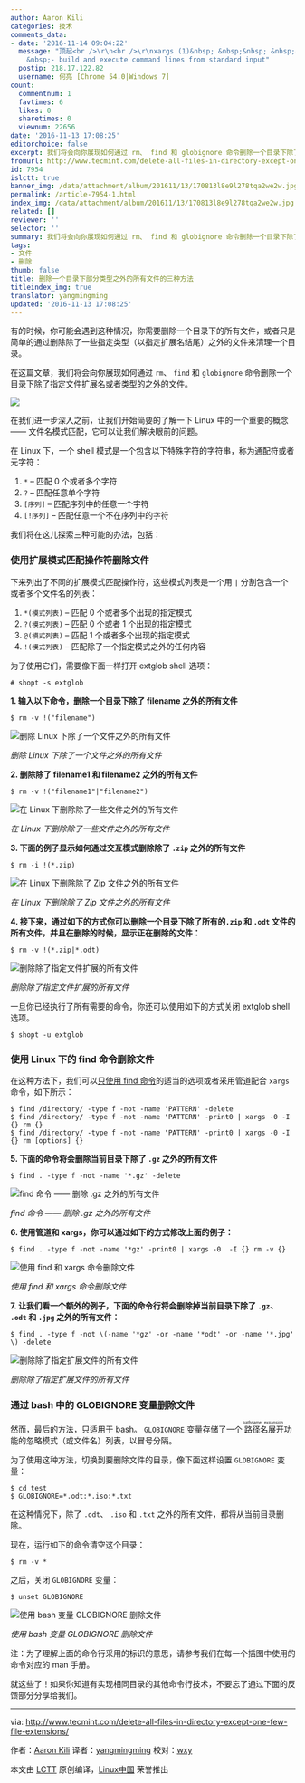 ```yaml
---
author: Aaron Kili
categories: 技术
comments_data:
- date: '2016-11-14 09:04:22'
  message: "顶起<br />\r\n<br />\r\nxargs (1)&nbsp; &nbsp;&nbsp; &nbsp;&nbsp; &nbsp;&nbsp;
    &nbsp;- build and execute command lines from standard input"
  postip: 218.17.122.82
  username: 何亮 [Chrome 54.0|Windows 7]
count:
  commentnum: 1
  favtimes: 6
  likes: 0
  sharetimes: 0
  viewnum: 22656
date: '2016-11-13 17:08:25'
editorchoice: false
excerpt: 我们将会向你展现如何通过 rm、 find 和 globignore 命令删除一个目录下除了指定文件扩展名或者类型的之外的文件。
fromurl: http://www.tecmint.com/delete-all-files-in-directory-except-one-few-file-extensions/
id: 7954
islctt: true
banner_img: /data/attachment/album/201611/13/170813l8e9l278tqa2we2w.jpg
permalink: /article-7954-1.html
index_img: /data/attachment/album/201611/13/170813l8e9l278tqa2we2w.jpg.thumb.jpg
related: []
reviewer: ''
selector: ''
summary: 我们将会向你展现如何通过 rm、 find 和 globignore 命令删除一个目录下除了指定文件扩展名或者类型的之外的文件。
tags:
- 文件
- 删除
thumb: false
title: 删除一个目录下部分类型之外的所有文件的三种方法
titleindex_img: true
translator: yangmingming
updated: '2016-11-13 17:08:25'
---
```


有的时候，你可能会遇到这种情况，你需要删除一个目录下的所有文件，或者只是简单的通过删除除了一些指定类型（以指定扩展名结尾）之外的文件来清理一个目录。


在这篇文章，我们将会向你展现如何通过 `rm`、 `find` 和 `globignore` 命令删除一个目录下除了指定文件扩展名或者类型的之外的文件。


![](/data/attachment/album/201611/13/170813l8e9l278tqa2we2w.jpg)


在我们进一步深入之前，让我们开始简要的了解一下 Linux 中的一个重要的概念 —— 文件名模式匹配，它可以让我们解决眼前的问题。


在 Linux 下，一个 shell 模式是一个包含以下特殊字符的字符串，称为通配符或者元字符：


1. `*` – 匹配 0 个或者多个字符
2. `?` – 匹配任意单个字符
3. `[序列]` – 匹配序列中的任意一个字符
4. `[!序列]` – 匹配任意一个不在序列中的字符


我们将在这儿探索三种可能的办法，包括：


### 使用扩展模式匹配操作符删除文件


下来列出了不同的扩展模式匹配操作符，这些模式列表是一个用 `|` 分割包含一个或者多个文件名的列表：


1. `*(模式列表)` – 匹配 0 个或者多个出现的指定模式
2. `?(模式列表)` – 匹配 0 个或者 1 个出现的指定模式
3. `@(模式列表)` – 匹配 1 个或者多个出现的指定模式
4. `!(模式列表)` – 匹配除了一个指定模式之外的任何内容


为了使用它们，需要像下面一样打开 extglob shell 选项：



```
# shopt -s extglob

```

**1. 输入以下命令，删除一个目录下除了 filename 之外的所有文件**



```
$ rm -v !("filename")

```

![删除 Linux 下除了一个文件之外的所有文件](/data/attachment/album/201611/13/170829j9ezheet19q9e3eq.png)


*删除 Linux 下除了一个文件之外的所有文件*


**2. 删除除了 filename1 和 filename2 之外的所有文件**



```
$ rm -v !("filename1"|"filename2") 

```

![在 Linux 下删除除了一些文件之外的所有文件](/data/attachment/album/201611/13/170830kbxc2b22jgagb2bj.png)


*在 Linux 下删除除了一些文件之外的所有文件*


**3. 下面的例子显示如何通过交互模式删除除了 `.zip` 之外的所有文件**



```
$ rm -i !(*.zip)

```

![在 Linux 下删除除了 Zip 文件之外的所有文件](/data/attachment/album/201611/13/170830dpaham5pphf6mdk7.png)


*在 Linux 下删除除了 Zip 文件之外的所有文件*


**4. 接下来，通过如下的方式你可以删除一个目录下除了所有的`.zip` 和 `.odt` 文件的所有文件，并且在删除的时候，显示正在删除的文件：**



```
$ rm -v !(*.zip|*.odt)

```

![删除除了指定文件扩展的所有文件](/data/attachment/album/201611/13/170830vk8nfm9dp3ncobfx.png)


*删除除了指定文件扩展的所有文件*


一旦你已经执行了所有需要的命令，你还可以使用如下的方式关闭 extglob shell 选项。



```
$ shopt -u extglob

```

### 使用 Linux 下的 find 命令删除文件


在这种方法下，我们可以[只使用 find 命令](http://www.tecmint.com/35-practical-examples-of-linux-find-command/)的适当的选项或者采用管道配合 `xargs` 命令，如下所示：



```
$ find /directory/ -type f -not -name 'PATTERN' -delete
$ find /directory/ -type f -not -name 'PATTERN' -print0 | xargs -0 -I {} rm {}
$ find /directory/ -type f -not -name 'PATTERN' -print0 | xargs -0 -I {} rm [options] {}

```

**5. 下面的命令将会删除当前目录下除了 `.gz` 之外的所有文件**



```
$ find . -type f -not -name '*.gz' -delete

```

![find 命令 —— 删除 .gz 之外的所有文件](/data/attachment/album/201611/13/170831phk3zvvnvpnnkbkk.png)


*find 命令 —— 删除 .gz 之外的所有文件*


**6. 使用管道和 xargs，你可以通过如下的方式修改上面的例子：**



```
$ find . -type f -not -name '*gz' -print0 | xargs -0  -I {} rm -v {}

```

![使用 find 和 xargs 命令删除文件](/data/attachment/album/201611/13/170831jv3qgi5oz35jmum4.png)


*使用 find 和 xargs 命令删除文件*


**7. 让我们看一个额外的例子，下面的命令行将会删除掉当前目录下除了 `.gz`、 `.odt` 和 `.jpg` 之外的所有文件：**



```
$ find . -type f -not \(-name '*gz' -or -name '*odt' -or -name '*.jpg' \) -delete

```

![删除除了指定扩展文件的所有文件](/data/attachment/album/201611/13/170832nhod55zzo5002lbd.png)


*删除除了指定扩展文件的所有文件*


### 通过 bash 中的 GLOBIGNORE 变量删除文件


然而，最后的方法，只适用于 bash。 `GLOBIGNORE` 变量存储了一个<ruby> 路径名展开 <rp>  （ </rp> <rt>  pathname expansion </rt> <rp>  ） </rp></ruby>功能的忽略模式（或文件名）列表，以冒号分隔。


为了使用这种方法，切换到要删除文件的目录，像下面这样设置 `GLOBIGNORE` 变量：



```
$ cd test
$ GLOBIGNORE=*.odt:*.iso:*.txt

```

在这种情况下，除了 `.odt`、 `.iso` 和 `.txt` 之外的所有文件，都将从当前目录删除。


现在，运行如下的命令清空这个目录：



```
$ rm -v *

```

之后，关闭 `GLOBIGNORE` 变量：



```
$ unset GLOBIGNORE

```

![使用 bash 变量 GLOBIGNORE 删除文件](/data/attachment/album/201611/13/170832qevf33o6onytybhe.png)


*使用 bash 变量 GLOBIGNORE 删除文件*


注：为了理解上面的命令行采用的标识的意思，请参考我们在每一个插图中使用的命令对应的 man 手册。


就这些了！如果你知道有实现相同目录的其他命令行技术，不要忘了通过下面的反馈部分分享给我们。




---


via: <http://www.tecmint.com/delete-all-files-in-directory-except-one-few-file-extensions/>


作者：[Aaron Kili](http://www.tecmint.com/author/aaronkili/) 译者：[yangmingming](https://github.com/yangmingming) 校对：[wxy](https://github.com/wxy)


本文由 [LCTT](https://github.com/LCTT/TranslateProject) 原创编译，[Linux中国](https://linux.cn/) 荣誉推出